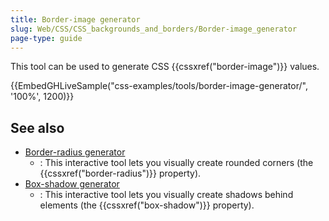 ```yaml
---
title: Border-image generator
slug: Web/CSS/CSS_backgrounds_and_borders/Border-image_generator
page-type: guide
---
```




This tool can be used to generate CSS {{cssxref("border-image")}} values.

{{EmbedGHLiveSample("css-examples/tools/border-image-generator/", '100%', 1200)}}

## See also

- [Border-radius generator](/Web/CSS/CSS_backgrounds_and_borders/Border-radius_generator)
  - : This interactive tool lets you visually create rounded corners (the {{cssxref("border-radius")}} property).
- [Box-shadow generator](/Web/CSS/CSS_backgrounds_and_borders/Box-shadow_generator)
  - : This interactive tool lets you visually create shadows behind elements (the {{cssxref("box-shadow")}} property).
